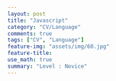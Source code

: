 ```yaml
---
layout: post
title: "Javascript"
category: "CV/Language"
comments: true
tags: ["CV", "Language"]
feature-img: "assets/img/60.jpg"
feature-title:
use_math: true
summary: "Level : Novice"
---
```

